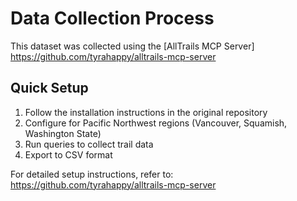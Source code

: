 # Data Collection Process

This dataset was collected using the [AllTrails MCP Server]
https://github.com/tyrahappy/alltrails-mcp-server

## Quick Setup
1. Follow the installation instructions in the original repository
2. Configure for Pacific Northwest regions (Vancouver, Squamish, Washington State)
3. Run queries to collect trail data
4. Export to CSV format

For detailed setup instructions, refer to: https://github.com/tyrahappy/alltrails-mcp-server